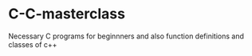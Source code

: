 # C-C-masterclass
Necessary C programs for beginnners and also function definitions and classes of c++
